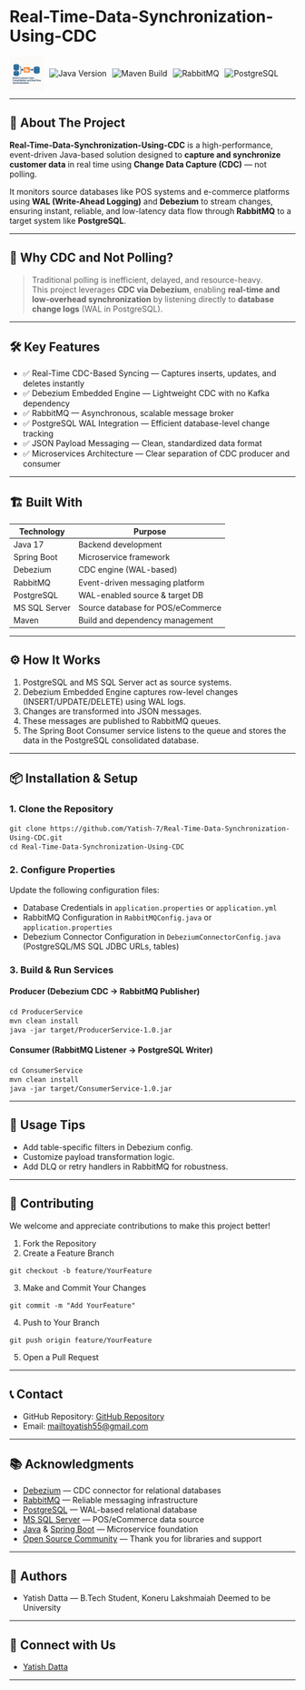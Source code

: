 # Real-Time-Data-Synchronization-Using-CDC
<div style="display: flex; align-items: center; gap: 10px; flex-wrap: wrap;">
  <img src="Logo.png" alt="Logo" height="60"/>
  <img src="https://img.shields.io/badge/Java-17+-blue.svg" alt="Java Version"/>
  <img src="https://img.shields.io/badge/Build-Maven-success.svg" alt="Maven Build"/>
  <img src="https://img.shields.io/badge/RabbitMQ-3.x-orange.svg" alt="RabbitMQ"/>
  <img src="https://img.shields.io/badge/PostgreSQL-17+-blue.svg" alt="PostgreSQL"/>
</div>

---

## 🚀 About The Project

**Real-Time-Data-Synchronization-Using-CDC** is a high-performance, event-driven Java-based solution designed to **capture and synchronize customer data** in real time using **Change Data Capture (CDC)** — not polling.

It monitors source databases like POS systems and e-commerce platforms using **WAL (Write-Ahead Logging)** and **Debezium** to stream changes, ensuring instant, reliable, and low-latency data flow through **RabbitMQ** to a target system like **PostgreSQL**.

---

## 🧠 Why CDC and Not Polling?

> Traditional polling is inefficient, delayed, and resource-heavy.  
> This project leverages **CDC via Debezium**, enabling **real-time and low-overhead synchronization** by listening directly to **database change logs** (WAL in PostgreSQL).

---

## 🛠️ Key Features

- ✅ Real-Time CDC-Based Syncing — Captures inserts, updates, and deletes instantly  
- ✅ Debezium Embedded Engine — Lightweight CDC with no Kafka dependency  
- ✅ RabbitMQ — Asynchronous, scalable message broker  
- ✅ PostgreSQL WAL Integration — Efficient database-level change tracking  
- ✅ JSON Payload Messaging — Clean, standardized data format  
- ✅ Microservices Architecture — Clear separation of CDC producer and consumer

---

## 🏗️ Built With

| Technology        | Purpose                                      |
|------------------|----------------------------------------------|
| Java 17           | Backend development                          |
| Spring Boot       | Microservice framework                       |
| Debezium          | CDC engine (WAL-based)                       |
| RabbitMQ          | Event-driven messaging platform              |
| PostgreSQL        | WAL-enabled source & target DB               |
| MS SQL Server     | Source database for POS/eCommerce            |
| Maven             | Build and dependency management              |

---

## ⚙️ How It Works

1. PostgreSQL and MS SQL Server act as source systems.
2. Debezium Embedded Engine captures row-level changes (INSERT/UPDATE/DELETE) using WAL logs.
3. Changes are transformed into JSON messages.
4. These messages are published to RabbitMQ queues.
5. The Spring Boot Consumer service listens to the queue and stores the data in the PostgreSQL consolidated database.

---

## 📦 Installation & Setup

### 1. Clone the Repository
```
git clone https://github.com/Yatish-7/Real-Time-Data-Synchronization-Using-CDC.git
cd Real-Time-Data-Synchronization-Using-CDC
```

### 2. Configure Properties

Update the following configuration files:

- Database Credentials in `application.properties` or `application.yml`
- RabbitMQ Configuration in `RabbitMQConfig.java` or `application.properties`
- Debezium Connector Configuration in `DebeziumConnectorConfig.java` (PostgreSQL/MS SQL JDBC URLs, tables)

### 3. Build & Run Services

#### Producer (Debezium CDC → RabbitMQ Publisher)
```
cd ProducerService
mvn clean install
java -jar target/ProducerService-1.0.jar
```

#### Consumer (RabbitMQ Listener → PostgreSQL Writer)
```
cd ConsumerService
mvn clean install
java -jar target/ConsumerService-1.0.jar
```

---

## 🧪 Usage Tips

- Add table-specific filters in Debezium config.
- Customize payload transformation logic.
- Add DLQ or retry handlers in RabbitMQ for robustness.

---

## 🤝 Contributing

We welcome and appreciate contributions to make this project better!

1. Fork the Repository  
2. Create a Feature Branch  
```
git checkout -b feature/YourFeature
```
3. Make and Commit Your Changes  
```
git commit -m "Add YourFeature"
```
4. Push to Your Branch  
```
git push origin feature/YourFeature
```
5. Open a Pull Request

---

## 📞 Contact

- GitHub Repository: [GitHub Repository](https://github.com/Yatish-7/Real-Time-Data-Synchronization-Using-CDC)
- Email: mailtoyatish55@gmail.com

---


## 📚 Acknowledgments

- [Debezium](https://debezium.io/) — CDC connector for relational databases  
- [RabbitMQ](https://www.rabbitmq.com/) — Reliable messaging infrastructure  
- [PostgreSQL](https://www.postgresql.org/) — WAL-based relational database  
- [MS SQL Server](https://www.microsoft.com/en-us/sql-server) — POS/eCommerce data source  
- [Java](https://www.java.com/) & [Spring Boot](https://spring.io/projects/spring-boot) — Microservice foundation  
- [Open Source Community](https://opensource.org/) — Thank you for libraries and support

---

## 👥 Authors

- Yatish Datta — B.Tech Student, Koneru Lakshmaiah Deemed to be University  

---

## 🔗 Connect with Us

- [Yatish Datta](https://www.linkedin.com/in/yatishdatta/)

---
